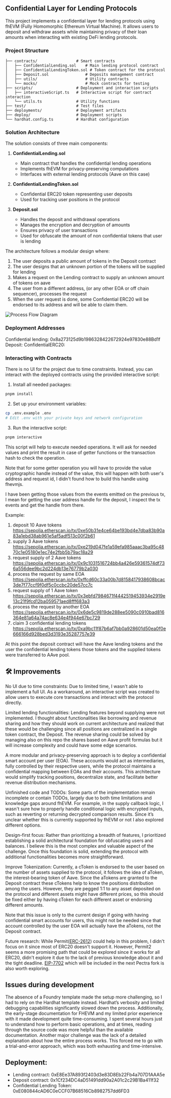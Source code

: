 ## Confidential Layer for Lending Protocols

This project implements a confidential layer for lending protocols using fhEVM (Fully Homomorphic Ethereum Virtual Machine). It allows users to deposit and withdraw assets while maintaining privacy of their loan amounts when interacting with existing DeFi lending protocols.

### Project Structure

```
├── contracts/                 # Smart contracts
│   ├── ConfidentialLending.sol    # Main lending protocol contract
│   ├── ConfidentialLendingToken.sol # Token contract for the protocol
│   ├── Deposit.sol                # Deposits management contract
│   ├── utils/                     # Utility contracts
│   └── mocks/                     # Mock contracts for testing
├── scripts/                   # Deployment and interaction scripts
│   ├── interactiveScript.ts   # Interactive script for contract interaction
│   └── utils.ts               # Utility functions
├── test/                      # Test files
├── deployments/               # Deployment artifacts
├── deploy/                    # Deployment scripts
└── hardhat.config.ts          # Hardhat configuration
```

### Solution Architecture

The solution consists of three main components:

1. **ConfidentialLending.sol**
   - Main contract that handles the confidential lending operations
   - Implements fhEVM for privacy-preserving computations
   - Interfaces with external lending protocols (Aave on this case)

2. **ConfidentialLendingToken.sol**
   - Confidential ERC20 token representing user deposits
   - Used for tracking user positions in the protocol

3. **Deposit.sol**
   - Handles the deposit and withdrawal operations
   - Manages the encryption and decryption of amounts
   - Ensures privacy of user transactions
   - Used for obfuscate the amount of non confidential tokens that user is lending

The architecture follows a modular design where:
1. The user deposits a public amount of tokens in the Deposit contract
2. The user designs that an unknown portion of the tokens will be supplied for lending
3. Makes a request on the Lending contract to supply an unknown amount of tokens on aave
4. The user from a different address, (or any other EOA or off chain sequencer), processes the request
5. When the user request is done, some Confidential ERC20 will be endorsed to its address and will be able to claim them.

![Process Flow Diagram](diagram.png)

### Deployment Addresses

Confidential lending: 0x8a273125d9b1986328422672924e97830e88Bd1f
Deposit:
ConfidentialERC20:

###  Interacting with Contracts

There is no UI for the project due to time constraints. Instead, you can interact with the deployed contracts using the provided interactive script:

1. Install all needed packages:
```bash
pnpm install
```

2. Set up your environment variables:
```bash
cp .env.example .env
# Edit .env with your private keys and network configuration
```

3. Run the interactive script:
```bash
pnpm interactive
```
This script will help to execute needed operations. It will ask for needed values and print the result in case of getter functions or the transaction hash to check the operation.

Note that for some getter operation you will have to provide the value cryptographic handle instead of the value, this will happen with both user's address and request id, I didn't found how to build this handle using fhevmjs.

I have been getting those values from the events emitted on the previous tx, I mean for getting the user address handle for the deposit, I inspect the tx events and get the handle from there.


Example:
1. deposit 10 Aave tokens https://sepolia.etherscan.io/tx/0xe50b31e4ce64be193bd4e7dba83b90a83a1ebd38ab961e5af5adf513c00f2b61
2. supply 3 Aave tokens  https://sepolia.etherscan.io/tx/0xe219d047fe1a59efa985aaac3ba95c4870c1e05180e1ec74e2fbb5b79ac18a29
3. request supply of 2 Aave tokens  https://sepolia.etherscan.io/tx/0x9c1031516724bb4a426e59361574df736a556dee9bc2d224db13e76779b2a030
4. process the request by same EOA https://sepolia.etherscan.io/tx/0xffcd60c33a00b7d8158417938608bcac3de7f77ccf9f0df5c0ccbc20de57cc7c
5. request supply of 1 Aave token https://sepolia.etherscan.io/tx/0x3ebfd7984671f4442519453934e2919e13c21f9fcd12ba059571aed8fff683a3
6. process the request by another EOA https://sepolia.etherscan.io/tx/0x6de5c9819de288ee5090c0910bad816364e81a64a74ac8e634e4f944e67bc729
7. claim 3 confidential lending tokens https://sepolia.etherscan.io/tx/0xa9bc11f87b6af7bb0a928601d50ea0f0e666166d928bed3d3193e35287757e39

At this point the deposit contract will have the Aave lending tokens and the user the confidential lending tokens those tokens and the supplied tokens were transferred to AAve pool.


## 🛠 Improvements
No UI due to time constraints:
Due to limited time, I wasn't able to implement a full UI. As a workaround, an interactive script was created to allow users to execute core transactions and interact with the protocol directly.

Limited lending functionalities:
Lending features beyond supplying were not implemented. I thought about functionalities like borrowing and revenue sharing and how they should work on current architecture and realized that these would be challenging since all positions are centralized in a single token contract, the Deposit. The revenue sharing could be solved by managing also on this repo the shares based on Aave profit formulas but it will increase complexity and could have some edge scenarios.

A more modular and privacy-preserving approach is to deploy a confidential smart account per user (EOA). These accounts would act as intermediaries, fully controlled by their respective users, while the protocol maintains a confidential mapping between EOAs and their accounts. This architecture would simplify tracking positions, decentralize state, and facilitate better revenue distribution mechanisms.

Unfinished code and TODOs:
Some parts of the implementation remain incomplete or contain TODOs, largely due to both time limitations and knowledge gaps around fhEVM.
For example, in the supply callback logic, I wasn't sure how to properly handle conditional logic with encrypted inputs, such as reverting or returning decrypted comparison results. Since it’s unclear whether this is currently supported by fhEVM or not I also explored different options.

Design-first focus:
Rather than prioritizing a breadth of features, I prioritized establishing a solid architectural foundation for obfuscating users and balances. I believe this is the most complex and valuable aspect of the challenge. Once this foundation is solid, extending the protocol with additional functionalities becomes more straightforward.

Improve Tokenization:
Currently, a cToken is endorsed to the user based on the number of assets supplied to the protocol, it follows the idea of aToken, the interest-bearing token of Aave. Since the aTokens are granted to the Deposit contract these cTokens help to know the positions distribution among the users. However, they are pegged 1:1 to any asset deposited on the protocol and different assets might have different prices, so this should be fixed either by having cToken for each different asset or endorsing different amounts.

Note that this issue is only to the current design if going with having confidential smart accounts for users, this might not be needed since that account controlled by the user EOA will actually have the aTokens, not the Deposit contract.

Future research:
While Permit([ERC-2612](https://eips.ethereum.org/EIPS/eip-2612)) could help in this problem, I didn't focus on it since most of ERC20 doesn't support it. However, Permit2 seems a more promising path that could be explored since it works for all ERC20, didn't explore it due to the lack of previous knowledge about it and the tight deadline. [EIP-7702](https://eips.ethereum.org/EIPS/eip-7702) which will be included in the next Pectra fork is also worth exploring.


## Issues during development

The absence of a Foundry template made the setup more challenging, so I had to rely on the Hardhat template instead. Hardhat’s verbosity and limited debugging capabilities significantly slowed down the process. Additionally, the early-stage documentation for FHEVM and my limited prior experience with it made development quite time-consuming. I spent several hours just to understand how to perform basic operations, and at times, reading through the source code was more helpful than the available documentation.
Another major challenge was the lack of a detailed explanation about how the entire process works. This forced me to go with a trial-and-error approach, which was both exhausting and time-intensive.

## Deployment:
- Lending contract: 0xE8Ee37A893f2403d3e83D8Eb22Fb4a707D1AAA5e
- Deposit contract: 0x1Cf234DC4aD51491dd90a2A01c2c29B1Ba411f32
- Confidential Lending Token: 0xE080844cAD6C0eCCF07B68516Cb8982757dd6FD3